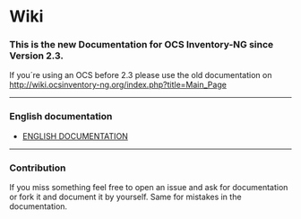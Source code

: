 # Wiki
### This is the new Documentation for OCS Inventory-NG since Version 2.3.

If you´re using an OCS before 2.3 please use the old documentation on http://wiki.ocsinventory-ng.org/index.php?title=Main_Page

<hr>

### English documentation

* [ENGLISH DOCUMENTATION](english/index.md)

<hr>

### Contribution

If you miss something feel free to open an issue and ask for documentation or fork it and document it by yourself. Same for mistakes in the documentation.

